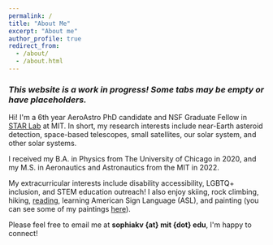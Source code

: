 ```yaml
---
permalink: /
title: "About Me"
excerpt: "About me"
author_profile: true
redirect_from: 
  - /about/
  - /about.html
---
```


### *This website is a work in progress! Some tabs may be empty or have placeholders.*

Hi! I'm a 6th year AeroAstro PhD candidate and NSF Graduate Fellow in [STAR Lab](https://starlab.mit.edu/) at MIT. In short, my research interests include near-Earth asteroid detection, space-based telescopes, small satellites, our solar system, and other solar systems.

I received my B.A. in Physics from The University of Chicago in 2020, and my M.S. in Aeronautics and Astronautics from the MIT in 2022.

My extracurricular interests include disability accessibility, LGBTQ+ inclusion, and STEM education outreach! I also enjoy skiing, rock climbing, hiking, [reading](https://www.goodreads.com/user/show/186768911-sophia-vlahakis), learning American Sign Language (ASL), and painting (you can see some of my paintings [here](https://www.instagram.com/soph_paints_stuff?utm_source=ig_web_button_share_sheet&igsh=MWd4M3U5aDRzZWJ4NA==)).

Please feel free to email me at **sophiakv {at} mit {dot} edu**, I'm happy to connect!



